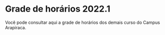 


Grade de horários 2022.1
========================








Você pode consultar aqui a grade de horários dos demais curso do Campus Arapiraca. 












